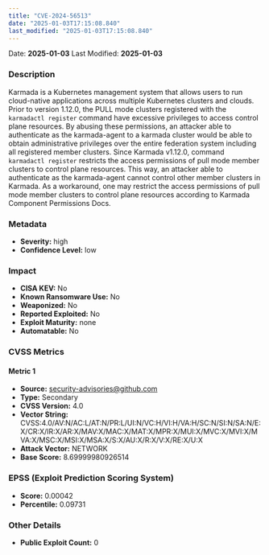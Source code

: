 ```yaml
---
title: "CVE-2024-56513"
date: "2025-01-03T17:15:08.840"
last_modified: "2025-01-03T17:15:08.840"
---
```




Date: **2025-01-03** Last Modified: **2025-01-03**

### Description  
Karmada is a Kubernetes management system that allows users to run cloud-native applications across multiple Kubernetes clusters and clouds. Prior to version 1.12.0, the PULL mode clusters registered with the `karmadactl register` command have excessive privileges to access control plane resources. By abusing these permissions, an attacker able to authenticate as the karmada-agent to a karmada cluster would be able to obtain administrative privileges over the entire federation system including all registered member clusters. Since Karmada v1.12.0, command `karmadactl register` restricts the access permissions of pull mode member clusters to control plane resources. This way, an attacker able to authenticate as the karmada-agent cannot control other member clusters in Karmada. As a workaround, one may restrict the access permissions of pull mode member clusters to control plane resources according to Karmada Component Permissions Docs.

### Metadata  
- **Severity:** high
- **Confidence Level:** low

### Impact  
- **CISA KEV:** No
- **Known Ransomware Use:** No
- **Weaponized:** No
- **Reported Exploited:** No
- **Exploit Maturity:** none
- **Automatable:** No

### CVSS Metrics  

#### Metric 1
- **Source:** security-advisories@github.com
- **Type:** Secondary
- **CVSS Version:** 4.0
- **Vector String:** CVSS:4.0/AV:N/AC:L/AT:N/PR:L/UI:N/VC:H/VI:H/VA:H/SC:N/SI:N/SA:N/E:X/CR:X/IR:X/AR:X/MAV:X/MAC:X/MAT:X/MPR:X/MUI:X/MVC:X/MVI:X/MVA:X/MSC:X/MSI:X/MSA:X/S:X/AU:X/R:X/V:X/RE:X/U:X
- **Attack Vector:** NETWORK
- **Base Score:** 8.69999980926514


### EPSS (Exploit Prediction Scoring System)  
- **Score:** 0.00042
- **Percentile:** 0.09731

### Other Details  
- **Public Exploit Count:** 0
